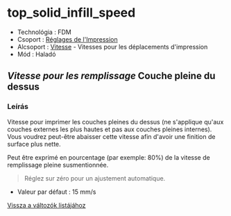 # top\_solid\_infill\_speed

* Technológia : FDM
* Csoport : [Réglages de l'Impression](../print_settings/print_settings.md)
* Alcsoport : [Vitesse](../print_settings/print_settings.md#vitesse) - Vitesses pour les déplacements d'impression
* Mód : Haladó

## _Vitesse pour les remplissage_  Couche pleine du dessus

### Leírás

Vitesse pour imprimer les couches pleines du dessus \(ne s'applique qu'aux couches externes les plus hautes et pas aux couches pleines internes\). Vous voudrez peut-être abaisser cette vitesse afin d'avoir une finition de surface plus nette.

Peut être exprimé en pourcentage \(par exemple: 80%\) de la vitesse de remplissage pleine susmentionnée.

> Réglez sur zéro pour un ajustement automatique.

* Valeur par défaut : 15 mm/s

[Vissza a változók listájához](variable_list.md)

